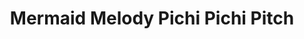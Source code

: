 --- 
title: "Mermaid Melody Pichi Pichi Pitch"
publishdate: "2019-3-30T16:48:46+02:00"
src: "https://365manga.net/manga/mermaid-melody-pichi-pichi-pitch"
image: "https://data.365manga.net/images/thumbnails/24375-mermaid-melody-pichi-pichi-pitch.jpg"
description: "From Del Rey: Lucia is the new girl at school. She and her sister run a public bath that's all the rage. When Lucia meets a terrific-looking surfer boy, Kaito, she starts to think if he's the dream boy she was looking for that she met a few years ago. There's just one little problem: Lucia is a mermaid-not just any mermaid, but a princess on an important mission to…"
---